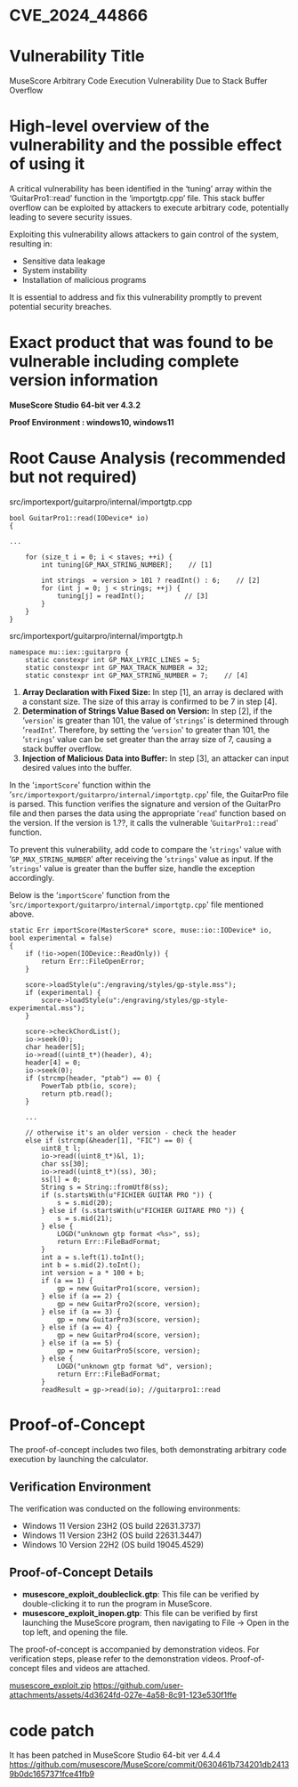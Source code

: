 # CVE_2024_44866

# Vulnerability Title
MuseScore Arbitrary Code Execution Vulnerability Due to Stack Buffer Overflow
    
# High-level overview of the vulnerability and the possible effect of using it
    
A critical vulnerability has been identified in the ‘tuning’ array within the ‘GuitarPro1::read’ function in the ‘importgtp.cpp’ file.
This stack buffer overflow can be exploited by attackers to execute arbitrary code, potentially leading to severe security issues.
    
Exploiting this vulnerability allows attackers to gain control of the system, resulting in:
    
- Sensitive data leakage
- System instability
- Installation of malicious programs
    
It is essential to address and fix this vulnerability promptly to prevent potential security breaches.
    
# Exact product that was found to be vulnerable including complete version information
    
**MuseScore Studio 64-bit ver 4.3.2**

**Proof Environment : windows10, windows11**
    
# Root Cause Analysis (recommended but not required)
    
src/importexport/guitarpro/internal/importgtp.cpp
    
```
bool GuitarPro1::read(IODevice* io)
{
    
...
    
    for (size_t i = 0; i < staves; ++i) {
        int tuning[GP_MAX_STRING_NUMBER];    // [1]
    
        int strings  = version > 101 ? readInt() : 6;    // [2]
        for (int j = 0; j < strings; ++j) {
            tuning[j] = readInt();          // [3]
        }
    }
}
```
    
src/importexport/guitarpro/internal/importgtp.h
    
```
namespace mu::iex::guitarpro {
    static constexpr int GP_MAX_LYRIC_LINES = 5;   
    static constexpr int GP_MAX_TRACK_NUMBER = 32;
    static constexpr int GP_MAX_STRING_NUMBER = 7;    // [4]
```
    
1. **Array Declaration with Fixed Size:**
In step [1], an array is declared with a constant size. The size of this array is confirmed to be 7 in step [4].
2. **Determination of Strings Value Based on Version:**
In step [2], if the ‘`version`' is greater than 101, the value of ‘`strings`' is determined through ‘`readInt`'.
Therefore, by setting the ‘`version`' to greater than 101, the ‘`strings`' value can be set greater than the array size of 7,
causing a stack buffer overflow.
3. **Injection of Malicious Data into Buffer:**
In step [3], an attacker can input desired values into the buffer.
    
In the ‘`importScore`' function within the ‘`src/importexport/guitarpro/internal/importgtp.cpp`' file,
the GuitarPro file is parsed. This function verifies the signature and version of the GuitarPro
file and then parses the data using the appropriate ‘`read`' function based on the version.
If the version is 1.??, it calls the vulnerable ‘`GuitarPro1::read`' function.
    
To prevent this vulnerability, add code to compare the ‘`strings`' value with ‘`GP_MAX_STRING_NUMBER`'
after receiving the ‘`strings`' value as input. If the ‘`strings`' value is greater than the buffer size,
handle the exception accordingly.
    
Below is the ‘`importScore`' function from the ‘`src/importexport/guitarpro/internal/importgtp.cpp`' file mentioned above.
    
```
static Err importScore(MasterScore* score, muse::io::IODevice* io, bool experimental = false)
{
    if (!io->open(IODevice::ReadOnly)) {
        return Err::FileOpenError;
    }
    
    score->loadStyle(u":/engraving/styles/gp-style.mss");
    if (experimental) {
        score->loadStyle(u":/engraving/styles/gp-style-experimental.mss");
    }
    
    score->checkChordList();
    io->seek(0);
    char header[5];
    io->read((uint8_t*)(header), 4);
    header[4] = 0;
    io->seek(0);
    if (strcmp(header, "ptab") == 0) {
        PowerTab ptb(io, score);
        return ptb.read();
    }
    
    ...
    
    // otherwise it's an older version - check the header
    else if (strcmp(&header[1], "FIC") == 0) {
        uint8_t l;
        io->read((uint8_t*)&l, 1);
        char ss[30];
        io->read((uint8_t*)(ss), 30);
        ss[l] = 0;
        String s = String::fromUtf8(ss);
        if (s.startsWith(u"FICHIER GUITAR PRO ")) {
            s = s.mid(20);
        } else if (s.startsWith(u"FICHIER GUITARE PRO ")) {
            s = s.mid(21);
        } else {
            LOGD("unknown gtp format <%s>", ss);
            return Err::FileBadFormat;
        }
        int a = s.left(1).toInt();
        int b = s.mid(2).toInt();
        int version = a * 100 + b;
        if (a == 1) {
            gp = new GuitarPro1(score, version);
        } else if (a == 2) {
            gp = new GuitarPro2(score, version);
        } else if (a == 3) {
            gp = new GuitarPro3(score, version);
        } else if (a == 4) {
            gp = new GuitarPro4(score, version);
        } else if (a == 5) {
            gp = new GuitarPro5(score, version);
        } else {
            LOGD("unknown gtp format %d", version);
            return Err::FileBadFormat;
        }
        readResult = gp->read(io); //guitarpro1::read
```
    
# Proof-of-Concept
    
The proof-of-concept includes two files, both demonstrating arbitrary code execution by launching the calculator.
    
## Verification Environment
    
The verification was conducted on the following environments:
    
- Windows 11 Version 23H2 (OS build 22631.3737)
- Windows 11 Version 23H2 (OS build 22631.3447)
- Windows 10 Version 22H2 (OS build 19045.4529)
    
## Proof-of-Concept Details
    
- **musescore_exploit_doubleclick.gtp**: This file can be verified by double-clicking it to run the program in MuseScore.
- **musescore_exploit_inopen.gtp**: This file can be verified by first launching the MuseScore program,
then navigating to File → Open in the top left, and opening the file.
    
The proof-of-concept is accompanied by demonstration videos. For verification steps, please refer to the demonstration videos.
Proof-of-concept files and videos are attached.

[musescore_exploit.zip](https://github.com/user-attachments/files/19185732/musescore_exploit.zip)
https://github.com/user-attachments/assets/4d3624fd-027e-4a58-8c91-123e530f1ffe


# code patch
It has been patched in MuseScore Studio 64-bit ver 4.4.4
https://github.com/musescore/MuseScore/commit/0630461b734201db24139b0dc1657371fce41fb9
